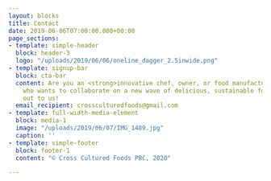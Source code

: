 ```yaml
---
layout: blocks
title: Contact
date: 2019-06-06T07:00:00.000+00:00
page_sections:
- template: simple-header
  block: header-3
  logo: "/uploads/2019/06/06/oneline_dagger_2.5inwide.png"
- template: signup-bar
  block: cta-bar
  content: Are you an <strong>innovative chef, owner, or food manufacturer</strong>
    who wants to collaborate on a new wave of delicious, sustainable foods? Reach
    out to us!
  email_recipient: crossculturedfoods@gmail.com
- template: full-width-media-element
  block: media-1
  image: "/uploads/2019/06/07/IMG_1489.jpg"
  caption: ''
- template: simple-footer
  block: footer-1
  content: "© Cross Cultured Foods PBC, 2020"

---
```

